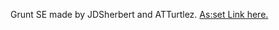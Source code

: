 Grunt SE made by JDSherbert and ATTurtlez. [As:set Link here.](https://jdsherbert.itch.io/male-character-vox-pack)
